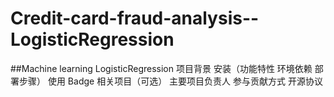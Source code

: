 # Credit-card-fraud-analysis--LogisticRegression
##Machine learning  LogisticRegression 
项目背景
安装（功能特性
环境依赖
部署步骤）
使用
Badge
相关项目（可选）
主要项目负责人
参与贡献方式
开源协议
